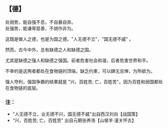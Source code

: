 ## 【德】

处弱势，能自强不息，不自暴自弃。\
处强势，能谦卑慈善，不胡作非为。

这既是做人之德，也是为国之德。"人无德不立"，"国无德不威” 。

然而，古今中外，总有缺德之人和缺德之国。

尤其是缺德之强人和缺德之强国。前者危害社会和谐，后者危害世界和平。

不幸的是这两者都处在食物链的顶端，缺乏约束，可以肆无忌惮，为所欲为。

强人夺利，强国争霸的结果就是 "兴，百姓苦; 亡，百姓苦"。因为百姓和弱国都处在食物链的底层。

### 注：
- "人无德不立，业无德不兴，国无德不威"出自西汉刘向【战国策】
- “兴，百姓苦; 亡，百姓苦" 出自元朝张养浩【山坡羊·潼关怀古】 
